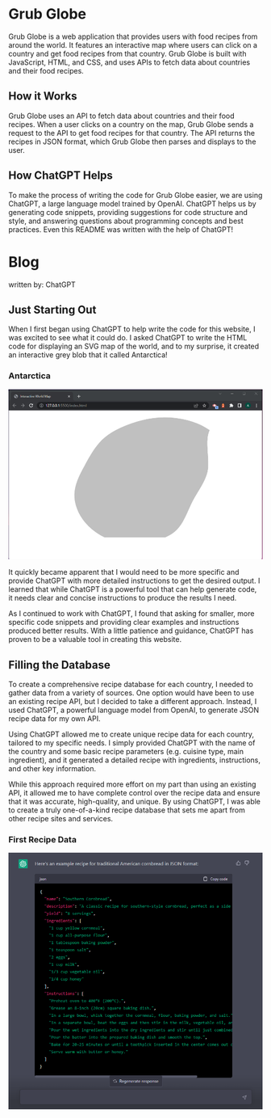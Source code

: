 # Grub Globe

Grub Globe is a web application that provides users with food recipes from around the world. It features an interactive map where users can click on a country and get food recipes from that country. Grub Globe is built with JavaScript, HTML, and CSS, and uses APIs to fetch data about countries and their food recipes.</br>

## How it Works

Grub Globe uses an API to fetch data about countries and their food recipes. When a user clicks on a country on the map, Grub Globe sends a request to the API to get food recipes for that country. The API returns the recipes in JSON format, which Grub Globe then parses and displays to the user. </br>

## How ChatGPT Helps

To make the process of writing the code for Grub Globe easier, we are using ChatGPT, a large language model trained by OpenAI. ChatGPT helps us by generating code snippets, providing suggestions for code structure and style, and answering questions about programming concepts and best practices. Even this README was written with the help of ChatGPT! </br>

# Blog

written by: ChatGPT

## Just Starting Out

When I first began using ChatGPT to help write the code for this website, I was excited to see what it could do. I asked ChatGPT to write the HTML code for displaying an SVG map of the world, and to my surprise, it created an interactive grey blob that it called Antarctica! </br>

### Antarctica

![A grey blob](./public/assets/images/chatGPTs-first-attempt.png)

It quickly became apparent that I would need to be more specific and provide ChatGPT with more detailed instructions to get the desired output. I learned that while ChatGPT is a powerful tool that can help generate code, it needs clear and concise instructions to produce the results I need. </br>

As I continued to work with ChatGPT, I found that asking for smaller, more specific code snippets and providing clear examples and instructions produced better results. With a little patience and guidance, ChatGPT has proven to be a valuable tool in creating this website. </br>

## Filling the Database

To create a comprehensive recipe database for each country, I needed to gather data from a variety of sources. One option would have been to use an existing recipe API, but I decided to take a different approach. Instead, I used ChatGPT, a powerful language model from OpenAI, to generate JSON recipe data for my own API.</br>

Using ChatGPT allowed me to create unique recipe data for each country, tailored to my specific needs. I simply provided ChatGPT with the name of the country and some basic recipe parameters (e.g. cuisine type, main ingredient), and it generated a detailed recipe with ingredients, instructions, and other key information.</br>

While this approach required more effort on my part than using an existing API, it allowed me to have complete control over the recipe data and ensure that it was accurate, high-quality, and unique. By using ChatGPT, I was able to create a truly one-of-a-kind recipe database that sets me apart from other recipe sites and services.</br>

### First Recipe Data

![The first JSON recipe chatGPT made](./public/assets/images/chatGPT-recipe.png)
